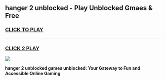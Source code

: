 
## hanger 2 unblocked - Play Unblocked Gmaes & Free
<h3>
<a href="https://news.freeplayer.one?title=hanger_2_unblocked&ref=16F">CLICK TO PLAY</a></h3>
<hr>

<h3>
<a href="https://news.freeplayer.one?title=hanger_2_unblocked&ref=16F">CLICK 2 PLAY</a>
  
</h3>

<a href="https://news.freeplayer.one?title=hanger_2_unblocked&ref=16F/"><img src="https://clearcache.store/games.png"></a>


**hanger 2 unblocked games unblocked: Your Gateway to Fun and Accessible Online Gaming**
